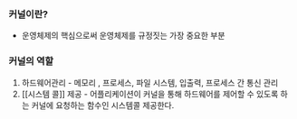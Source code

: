 ### 커널이란?
- 운영체제의 핵심으로써 운영체제를 규정짓는 가장 중요한 부분
### 커널의 역할
1. 하드웨어관리 - 메모리 , 프로세스, 파일 시스템, 입출력, 프로세스 간 통신 관리
2. [[시스템 콜]] 제공 - 어플리케이션이 커널을 통해 하드웨어를 제어할 수 있도록 하는 커널에 요청하는 함수인 시스템콜 제공한다.


